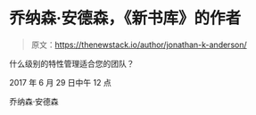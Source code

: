 # 乔纳森·安德森，《新书库》的作者

> 原文：<https://thenewstack.io/author/jonathan-k-anderson/>

什么级别的特性管理适合您的团队？

2017 年 6 月 29 日中午 12 点

乔纳森·安德森